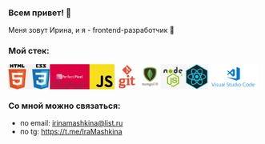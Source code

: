 ### Всем привет! 👋

Меня зовут Ирина, и я - frontend-разработчик 🙂

### Мой стек:

<div style="display: flex">
<img src="./images/HTML-CSS.png" height="50">
<img src="./images/PP.jpeg" height="50">
<img src="./images/JS.png" height="50">
<img src="./images/GIT.png" height="50">
<img src="./images/mongodb.png" height="50">
<img src="./images/Node.jpg" height="50">
<img src="./images/React.jpg" height="50">
<img src="./images/VSC.png" height="50">
</div>

### Со мной можно связаться:
* по email: irinamashkina@list.ru
* по tg: https://t.me/IraMashkina
